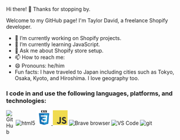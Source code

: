 Hi there! 👋 Thanks for stopping by. 

Welcome to my GitHub page!
I'm Taylor David, a freelance Shopify developer. 

- 🔭 I’m currently working on Shopify projects.
- 🌱 I’m currently learning JavaScript.
- 💬 Ask me about Shopify store setup. 
- 📫 How to reach me: 
- 😄 Pronouns: he/him
- Fun facts: I have traveled to Japan including cities such as Tokyo, Osaka, Kyoto, and Hiroshima. I love geography too. 

<h3>I code in and use the following languages, platforms, and technologies:</h3>


<img alt="html5" src="https://img.shields.io/badge/-HTML5-E34F26?style=flat-square&logo=html5&logoColor=white" />
<a href="https://www.w3schools.com/css/" target="_blank"> <img src="https://raw.githubusercontent.com/devicons/devicon/master/icons/css3/css3-original-wordmark.svg" alt="css3" width="40" height="40"/> </a>
<img alt="JS" title="JavaScript" width="40px" src="https://raw.githubusercontent.com/github/explore/master/topics/javascript/javascript.png">
 
<!--  Shopify icon goes here -->
<!--  WordPress icon goes here -->

 <img alt="Brave browser" src="https://img.shields.io/badge/-Brave_Browser-FB542B?style=flat-square&logo=brave&logoColor=white" />
  
<!--   VS Code icon goes here -->
<img title="VS Code" alt="VS Code" width="40px" src="https://img.icons8.com/fluent/48/000000/visual-studio-code-2019.png">
 
<img alt="git" src="https://img.shields.io/badge/-Git-F05032?style=flat-square&logo=git&logoColor=white" />
<img align="left" alt="GitHub" width="26px" src="https://user-images.githubusercontent.com/3369400/139448065-39a229ba-4b06-434b-bc67-616e2ed80c8f.png" />

